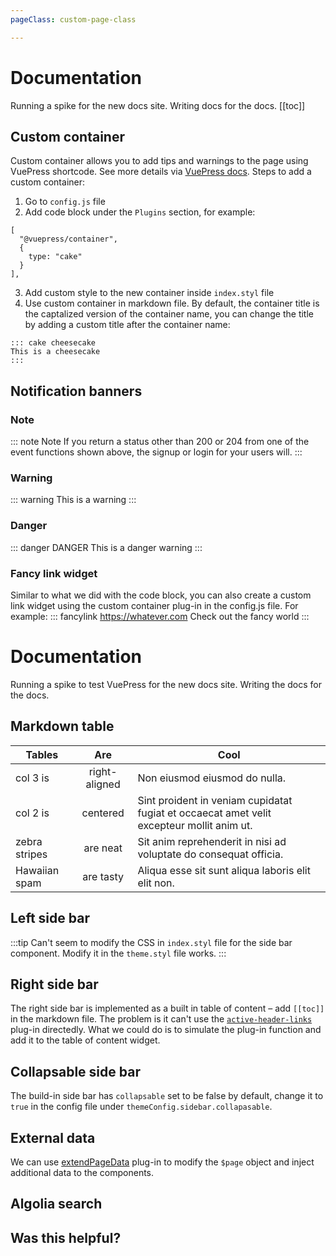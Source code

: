 ```yaml
---
pageClass: custom-page-class

---
```




# Documentation
Running a spike for the new docs site. Writing docs for the docs.
[[toc]]

## Custom container
Custom container allows you to add tips and warnings to the page using VuePress shortcode. See more details via [VuePress docs](https://v1.vuepress.vuejs.org/guide/markdown.html#custom-containers).
Steps to add a custom container:
1. Go to `config.js` file
2. Add code block under the `Plugins` section, for example:
  ```
  [
    "@vuepress/container",
    {
      type: "cake"
    }
  ],
```
3. Add custom style to the new container inside `index.styl` file
4. Use custom container in markdown file. By default, the container title is the captalized version of the container name, you can change the title by adding a custom title after the container name:
```
::: cake cheesecake
This is a cheesecake
:::
```

## Notification banners
### Note
::: note Note
If you return a status other than 200 or 204 from one of the event functions shown above, the signup or login for your users will.
:::

### Warning
::: warning
This is a warning
:::

### Danger
::: danger DANGER
This is a danger warning
:::


### Fancy link widget
Similar to what we did with the code block, you can also create a custom link widget using the custom container plug-in in the config.js file.
For example:
::: fancylink https://whatever.com
Check out the fancy world
:::

# Documentation
Running a spike to test VuePress for the new docs site. Writing the docs for the docs.

<!-- <span class="toc-title">on this page</span> -->


## Markdown table
| Tables        | Are           | Cool  |
| ------------- |:-------------:| ----- |
| col 3 is      | right-aligned | Non eiusmod eiusmod do nulla. |
| col 2 is      | centered      | Sint proident in veniam cupidatat fugiat et occaecat amet velit excepteur mollit anim ut. |
| zebra stripes | are neat      | Sit anim reprehenderit in nisi ad voluptate do consequat officia. |
| Hawaiian spam | are tasty     | Aliqua esse sit sunt aliqua laboris elit elit non. |

## Left side bar
:::tip
Can't seem to modify the CSS in `index.styl` file for the side bar component.
Modify it in the `theme.styl` file works.
:::

## Right side bar
The right side bar is implemented as a built in table of content – add `[[toc]]` in the markdown file.
The problem is it can't use the [`active-header-links`](https://v1.vuepress.vuejs.org/plugin/official/plugin-active-header-links.html#install) plug-in directedly.
What we could do is to simulate the plug-in function and add it to the table of content widget.


## Collapsable side bar
The build-in side bar has `collapsable` set to be false by default, change it to `true` in the config file under `themeConfig.sidebar.collapasable`.

## External data
We can use [extendPageData](https://v1.vuepress.vuejs.org/plugin/option-api.html#extendpagedata) plug-in to modify the `$page` object and inject additional data to the components.

## Algolia search

## Was this helpful?